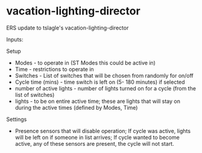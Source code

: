 # vacation-lighting-director
ERS update to tslagle's vacation-lighting-director

Inputs:

Setup
 * Modes - to operate in (ST Modes this could be active in)
 * Time - restrictions to operate in
 * Switches - List of switches that will be chosen from randomly for on/off
 * Cycle time (mins) - time switch is left on (5- 180 minutes) if selected
 * number of active lights - number of lights turned on for a cycle (from the list of switches)
 * lights - to be on entire active time; these are lights that will stay on during the active times (defined by Modes, Time)
 
Settings
 * Presence sensors that will disable operation;  If cycle was active, lights will be left on if someone in list arrives;  If cycle wanted to become active, any of these sensors are present, the cycle will not start. 
 
